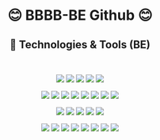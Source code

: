
<div align=center>


# 😊 BBBB-BE Github 😊



## 📝 Technologies & Tools (BE)

<br>
 
<img src="https://img.shields.io/badge/Spring-6DB33F?style=for-the-badge&logo=spring&logoColor=white"/>  <img src="https://img.shields.io/badge/SpringSecurity-6DB33F?style=for-the-badge&logo=SpringSecurity&logoColor=white"/>  <img src="https://img.shields.io/badge/SpringBoot-6DB33F?style=for-the-badge&logo=springboot&logoColor=white"/>   <img src="https://img.shields.io/badge/github-181717?style=for-the-badge&logo=github&logoColor=white"/>  <img src="https://img.shields.io/badge/CODEDEPLOY-181717?style=for-the-badge"/>  

<img src="https://img.shields.io/badge/git-F05032?style=for-the-badge&logo=git&logoColor=white"/> <img src="https://img.shields.io/badge/GithubActions-2088FF?style=for-the-badge&logo=githubactions&logoColor=white"/>  <img src="https://img.shields.io/badge/java-007396?style=for-the-badge&logo=java&logoColor=white">  <img src="https://img.shields.io/badge/JSONWebToken-000000?style=for-the-badge&logo=JSONWebTokens&logoColor=white"/>  <img src="https://img.shields.io/badge/Gradle-02303A?style=for-the-badge&logo=Gradle&logoColor=white"/>  <img src="https://img.shields.io/badge/IntelliJIDEA-000000?style=for-the-badge&logo=IntelliJIDEA&logoColor=white"/>  <img src="https://img.shields.io/badge/Postman-FF6C37?style=for-the-badge&logo=Postman&logoColor=white"/>  <img src="https://img.shields.io/badge/Notion-000000?style=for-the-badge&logo=Notion&logoColor=white"/>

<img src="https://img.shields.io/badge/AmazonS3-569A31?style=for-the-badge&logo=AmazonS3&logoColor=white"/>  <img src="https://img.shields.io/badge/AmazonEC2-FF9900?style=for-the-badge&logo=AmazonEC2&logoColor=white"/>  <img src="https://img.shields.io/badge/AmazonRDS-527FFF?style=for-the-badge&logo=AmazonRDS&logoColor=white"/>  <img src="https://img.shields.io/badge/MySQL-4479A1?style=for-the-badge&logo=MySQL&logoColor=white"/>  <img src="https://img.shields.io/badge/Ubuntu-E95420?style=for-the-badge&logo=Ubuntu&logoColor=white"/>

<img src="https://img.shields.io/badge/Swagger-85EA2D?style=for-the-badge&logo=swagger&logoColor=black"/>  <img src="https://img.shields.io/badge/Docker-2496ED?style=for-the-badge&logo=docker&logoColor=white"/>  <img src="https://img.shields.io/badge/Sentry-362D59?style=for-the-badge&logo=sentry&logoColor=white"/>  <img src="https://img.shields.io/badge/JiraSoftware-0052CC?style=for-the-badge&logo=jirasoftware&logoColor=white"/>  <img src="https://img.shields.io/badge/Slack-4A154B?style=for-the-badge&logo=slack&logoColor=white"/>  <img src="https://img.shields.io/badge/NGINX-009639?style=for-the-badge&logo=nginx&logoColor=white"/>  <img src="https://img.shields.io/badge/LINUX-FCC624?style=for-the-badge&logo=linux&logoColor=black"/>  <img src="https://img.shields.io/badge/Figma-F24E1E?style=for-the-badge&logo=figma&logoColor=white"/>

</div>
